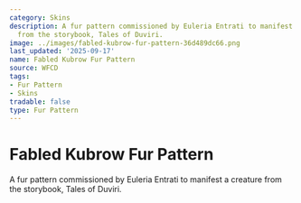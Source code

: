 ```yaml
---
category: Skins
description: A fur pattern commissioned by Euleria Entrati to manifest a creature
  from the storybook, Tales of Duviri.
image: ../images/fabled-kubrow-fur-pattern-36d489dc66.png
last_updated: '2025-09-17'
name: Fabled Kubrow Fur Pattern
source: WFCD
tags:
- Fur Pattern
- Skins
tradable: false
type: Fur Pattern
---
```


# Fabled Kubrow Fur Pattern

A fur pattern commissioned by Euleria Entrati to manifest a creature from the storybook, Tales of Duviri.


